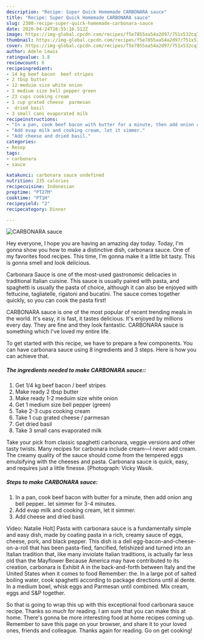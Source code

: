 ```yaml
---
description: "Recipe: Super Quick Homemade CARBONARA sauce"
title: "Recipe: Super Quick Homemade CARBONARA sauce"
slug: 2300-recipe-super-quick-homemade-carbonara-sauce
date: 2020-04-24T16:55:16.512Z
image: https://img-global.cpcdn.com/recipes/f5e7855aa54a2d97/751x532cq70/carbonara-sauce-recipe-main-photo.jpg
thumbnail: https://img-global.cpcdn.com/recipes/f5e7855aa54a2d97/751x532cq70/carbonara-sauce-recipe-main-photo.jpg
cover: https://img-global.cpcdn.com/recipes/f5e7855aa54a2d97/751x532cq70/carbonara-sauce-recipe-main-photo.jpg
author: Adele Lewis
ratingvalue: 3.8
reviewcount: 6
recipeingredient:
- 14 kg beef bacon  beef stripes
- 2 tbsp butter
- 12 meduim size white onion
- 1 medium size bell pepper green
- 23 cups cooking cream
- 1 cup grated cheese  parmesan
-  dried basil
- 3 small cans evaporated milk
recipeinstructions:
- "In a pan, cook beef bacon with butter for a minute, then add onion ang bell pepper.. let simmer for 3-4 minutes."
- "Add evap milk and cooking cream, let it simmer."
- "Add cheese and dried basil."
categories:
- Resep
tags:
- carbonara
- sauce

katakunci: carbonara sauce undefined
nutrition: 235 calories
recipecuisine: Indonesian
preptime: "PT27M"
cooktime: "PT1H"
recipeyield: "2"
recipecategory: Dinner

---
```



![CARBONARA sauce](https://img-global.cpcdn.com/recipes/f5e7855aa54a2d97/751x532cq70/carbonara-sauce-recipe-main-photo.jpg)

Hey everyone, I hope you are having an amazing day today. Today, I'm gonna show you how to make a distinctive dish, carbonara sauce. One of my favorites food recipes. This time, I'm gonna make it a little bit tasty. This is gonna smell and look delicious.

Carbonara Sauce is one of the most-used gastronomic delicacies in traditional Italian cuisine. This sauce is usually paired with pasta, and spaghetti is usually the pasta of choice, although it can also be enjoyed with fettucine, tagliatelle, rigatoni and bucatini. The sauce comes together quickly, so you can cook the pasta first!

CARBONARA sauce is one of the most popular of recent trending meals in the world. It's easy, it is fast, it tastes delicious. It's enjoyed by millions every day. They are fine and they look fantastic. CARBONARA sauce is something which I've loved my entire life.


To get started with this recipe, we have to prepare a few components. You can have carbonara sauce using 8 ingredients and 3 steps. Here is how you can achieve that.

##### The ingredients needed to make CARBONARA sauce::

1. Get 1/4 kg beef bacon / beef stripes
1. Make ready 2 tbsp butter
1. Make ready 1-2 meduim size white onion
1. Get 1 medium size bell pepper (green)
1. Take 2-3 cups cooking cream
1. Take 1 cup grated cheese / parmesan
1. Get  dried basil
1. Take 3 small cans evaporated milk


Take your pick from classic spaghetti carbonara, veggie versions and other tasty twists. Many recipes for carbonara include cream—I never add cream. The creamy quality of the sauce should come from the tempered eggs emulsifying with the cheeses and pasta. Carbonara sauce is quick, easy, and requires just a little finesse. [Photograph: Vicky Wasik. 

##### Steps to make CARBONARA sauce:

1. In a pan, cook beef bacon with butter for a minute, then add onion ang bell pepper.. let simmer for 3-4 minutes.
1. Add evap milk and cooking cream, let it simmer.
1. Add cheese and dried basil.


Video: Natalie Holt] Pasta with carbonara sauce is a fundamentally simple and easy dish, made by coating pasta in a rich, creamy sauce of eggs, cheese, pork, and black pepper. This dish is a deli egg-bacon-and-cheese-on-a-roll that has been pasta-fied, fancified, fetishized and turned into an Italian tradition that, like many inviolate Italian traditions, is actually far less old than the Mayflower Because America may have contributed to its creation, carbonara is Exhibit A in the back-and-forth between Italy and the United States when it comes to food Remember: the. In a large pot of salted boiling water, cook spaghetti according to package directions until al dente. In a medium bowl, whisk eggs and Parmesan until combined. Mix cream, eggs and S&amp;P together. 

So that is going to wrap this up with this exceptional food carbonara sauce recipe. Thanks so much for reading. I am sure that you can make this at home. There's gonna be more interesting food at home recipes coming up. Remember to save this page on your browser, and share it to your loved ones, friends and colleague. Thanks again for reading. Go on get cooking!

